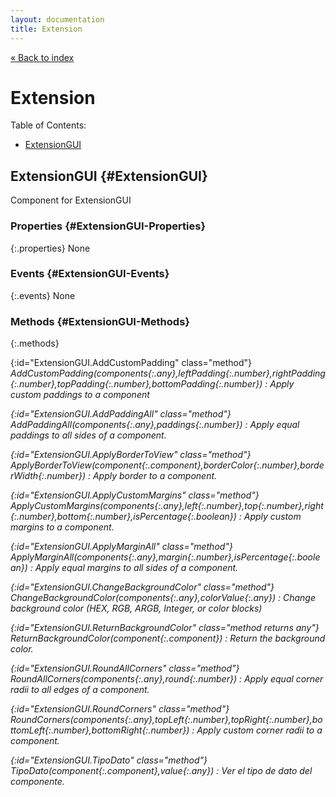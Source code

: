 ```yaml
---
layout: documentation
title: Extension
---
```


[&laquo; Back to index](index.html)
# Extension

Table of Contents:

* [ExtensionGUI](#ExtensionGUI)

## ExtensionGUI  {#ExtensionGUI}

Component for ExtensionGUI



### Properties  {#ExtensionGUI-Properties}

{:.properties}
None


### Events  {#ExtensionGUI-Events}

{:.events}
None


### Methods  {#ExtensionGUI-Methods}

{:.methods}

{:id="ExtensionGUI.AddCustomPadding" class="method"} <i/> AddCustomPadding(*components*{:.any},*leftPadding*{:.number},*rightPadding*{:.number},*topPadding*{:.number},*bottomPadding*{:.number})
: Apply custom paddings to a component

{:id="ExtensionGUI.AddPaddingAll" class="method"} <i/> AddPaddingAll(*components*{:.any},*paddings*{:.number})
: Apply equal paddings to all sides of a component.

{:id="ExtensionGUI.ApplyBorderToView" class="method"} <i/> ApplyBorderToView(*component*{:.component},*borderColor*{:.number},*borderWidth*{:.number})
: Apply border to a component.

{:id="ExtensionGUI.ApplyCustomMargins" class="method"} <i/> ApplyCustomMargins(*components*{:.any},*left*{:.number},*top*{:.number},*right*{:.number},*bottom*{:.number},*isPercentage*{:.boolean})
: Apply custom margins to a component.

{:id="ExtensionGUI.ApplyMarginAll" class="method"} <i/> ApplyMarginAll(*components*{:.any},*margin*{:.number},*isPercentage*{:.boolean})
: Apply equal margins to all sides of a component.

{:id="ExtensionGUI.ChangeBackgroundColor" class="method"} <i/> ChangeBackgroundColor(*components*{:.any},*colorValue*{:.any})
: Change background color (HEX, RGB, ARGB, Integer, or color blocks)

{:id="ExtensionGUI.ReturnBackgroundColor" class="method returns any"} <i/> ReturnBackgroundColor(*component*{:.component})
: Return the background color.

{:id="ExtensionGUI.RoundAllCorners" class="method"} <i/> RoundAllCorners(*components*{:.any},*round*{:.number})
: Apply equal corner radii to all edges of a component.

{:id="ExtensionGUI.RoundCorners" class="method"} <i/> RoundCorners(*components*{:.any},*topLeft*{:.number},*topRight*{:.number},*bottomLeft*{:.number},*bottomRight*{:.number})
: Apply custom corner radii to a component.

{:id="ExtensionGUI.TipoDato" class="method"} <i/> TipoDato(*component*{:.component},*value*{:.any})
: Ver el tipo de dato del componente.
